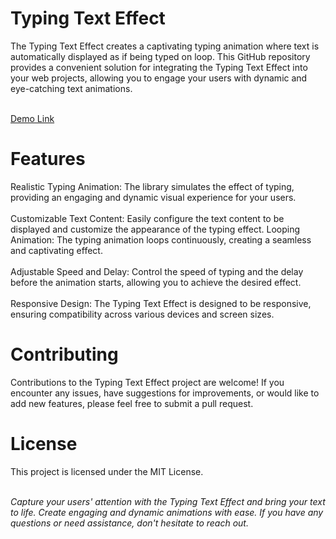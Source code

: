 <h1>Typing Text Effect</h1>
The Typing Text Effect creates a captivating typing animation where text is automatically displayed as if being typed on loop. This GitHub repository provides a convenient solution for integrating the Typing Text Effect into your web projects, allowing you to engage your users with dynamic and eye-catching text animations.<br><br>

<a href="https://jo-erl.github.io/Typingtext">Demo Link</a>


<h1>Features</h1>
Realistic Typing Animation: The library simulates the effect of typing, providing an engaging and dynamic visual experience for your users.<br><br>
Customizable Text Content: Easily configure the text content to be displayed and customize the appearance of the typing effect.
Looping Animation: The typing animation loops continuously, creating a seamless and captivating effect.<br><br>
Adjustable Speed and Delay: Control the speed of typing and the delay before the animation starts, allowing you to achieve the desired effect.<br><br>
Responsive Design: The Typing Text Effect is designed to be responsive, ensuring compatibility across various devices and screen sizes.
    
<h1>Contributing</h1>
Contributions to the Typing Text Effect project are welcome! If you encounter any issues, have suggestions for improvements, or would like to add new features, please feel free to submit a pull request.

<h1>License</h1>
This project is licensed under the MIT License.<br><br>

<i>Capture your users' attention with the Typing Text Effect and bring your text to life. Create engaging and dynamic animations with ease. If you have any questions or need assistance, don't hesitate to reach out.</i>
